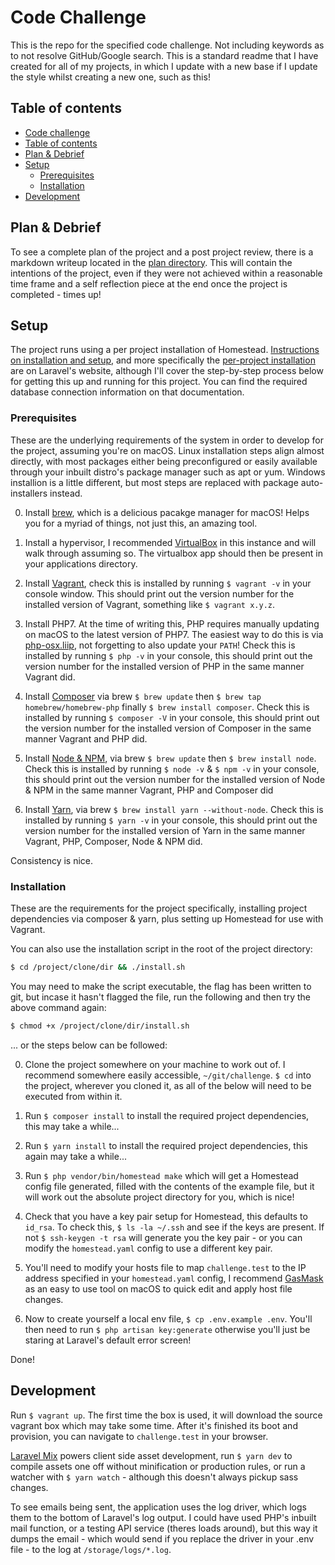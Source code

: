 # Code Challenge
This is the repo for the specified code challenge. Not including keywords as to not resolve GitHub/Google search. This is a standard readme that I have created for all of my projects, in which I update with a new base if I update the style whilst creating a new one, such as this!

## Table of contents
* [Code challenge](#codechallenge)
* [Table of contents](#table-of-contents)
* [Plan & Debrief](#plan--debrief)
* [Setup](#setup)
  * [Prerequisites](#prerequisites)
  * [Installation](#installation)
* [Development](#development)

## Plan & Debrief
To see a complete plan of the project and a post project review, there is a markdown writeup located in the [plan directory](/plan/PLAN.md). This will contain the intentions of the project, even if they were not achieved within a reasonable time frame and a self reflection piece at the end once the project is completed - times up!

## Setup
The project runs using a per project installation of Homestead. [Instructions on installation and setup](https://laravel.com/docs/5.8/homestead), and more specifically the [per-project installation](https://laravel.com/docs/5.8/homestead#per-project-installation) are on Laravel's website, although I'll cover the step-by-step process below for getting this up and running for this project. You can find the required database connection information on that documentation.

### Prerequisites
These are the underlying requirements of the system in order to develop for the project, assuming you're on macOS. Linux installation steps align almost directly, with most packages either being preconfigured or easily available through your inbuilt distro's package manager such as apt or yum. Windows installion is a little different, but most steps are replaced with package auto-installers instead.

0. Install [brew](https://brew.sh), which is a delicious pacakge manager for macOS! Helps you for a myriad of things, not just this, an amazing tool.

1. Install a hypervisor, I recommended [VirtualBox](https://www.virtualbox.org/wiki/Downloads) in this instance and will walk through assuming so. The virtualbox app should then be present in your applications directory.

2. Install [Vagrant](https://www.vagrantup.com/downloads.html), check this is installed by running `$ vagrant -v` in your console window. This should print out the version number for the installed version of Vagrant, something like `$ vagrant x.y.z`.

3. Install PHP7. At the time of writing this, PHP requires manually updating on macOS to the latest version of PHP7. The easiest way to do this is via [php-osx.liip](https://php-osx.liip.ch/#install), not forgetting to also update your `PATH`! Check this is installed by running `$ php -v` in your console, this should print out the version number for the installed version of PHP in the same manner Vagrant did.

4. Install [Composer](https://getcomposer.org/) via brew `$ brew update` then `$ brew tap homebrew/homebrew-php` finally `$ brew install composer`. Check this is installed by running `$ composer -V` in your console, this should print out the version number for the installed version of Composer in the same manner Vagrant and PHP did.

5. Install [Node & NPM](https://nodejs.org/en/download/), via brew `$ brew update` then `$ brew install node`. Check this is installed by running `$ node -v` & `$ npm -v` in your console, this should print out the version number for the installed version of Node & NPM in the same manner Vagrant, PHP and Composer did

6. Install [Yarn](https://yarnpkg.com/en/), via brew `$ brew install yarn --without-node`. Check this is installed by running `$ yarn -v` in your console, this should print out the version number for the installed version of Yarn in the same manner Vagrant, PHP, Composer, Node & NPM did.

Consistency is nice.

### Installation
These are the requirements for the project specifically, installing project dependencies via composer & yarn, plus setting up Homestead for use with Vagrant.

You can also use the installation script in the root of the project directory:

```bash
$ cd /project/clone/dir && ./install.sh
```

You may need to make the script executable, the flag has been written to git, but incase it hasn't flagged the file, run the following and then try the above command again:

```bash
$ chmod +x /project/clone/dir/install.sh
```

... or the steps below can be followed:

0. Clone the project somewhere on your machine to work out of. I recommend somewhere easily accessible, `~/git/challenge`. `$ cd` into the project, wherever you cloned it, as all of the below will need to be executed from within it.

1. Run `$ composer install` to install the required project dependencies, this may take a while...

2. Run `$ yarn install` to install the required project dependencies, this again may take a while...

3. Run `$ php vendor/bin/homestead make` which will get a Homestead config file generated, filled with the contents of the example file, but it will work out the absolute project directory for you, which is nice!

4. Check that you have a key pair setup for Homestead, this defaults to `id_rsa`. To check this, `$ ls -la ~/.ssh` and see if the keys are present. If not `$ ssh-keygen -t rsa` will generate you the key pair - or you can modify the `homestead.yaml` config to use a different key pair.

5. You'll need to modify your hosts file to map `challenge.test` to the IP address specified in your `homestead.yaml` config, I recommend [GasMask](https://github.com/2ndalpha/gasmask) as an easy to use tool on macOS to quick edit and apply host file changes.

6. Now to create yourself a local env file, `$ cp .env.example .env`. You'll then need to run `$ php artisan key:generate` otherwise you'll just be staring at Laravel's default error screen!

Done!

## Development

Run `$ vagrant up`. The first time the box is used, it will download the source vagrant box which may take some time. After it's finished its boot and provision, you can navigate to `challenge.test` in your browser.

[Laravel Mix](https://laravel.com/docs/5.8/mix) powers client side asset development, run `$ yarn dev` to compile assets one off without minification or production rules, or run a watcher with `$ yarn watch` - although this doesn't always pickup sass changes.

To see emails being sent, the application uses the log driver, which logs them to the bottom of Laravel's log output. I could have used PHP's inbuilt mail function, or a testing API service (theres loads around), but this way it dumps the email - which would send if you replace the driver in your .env file - to the log at `/storage/logs/*.log`.
